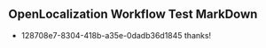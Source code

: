 ## OpenLocalization Workflow Test MarkDown

* 128708e7-8304-418b-a35e-0dadb36d1845 
thanks!



<!--HONumber=Jan16_HO3-->
